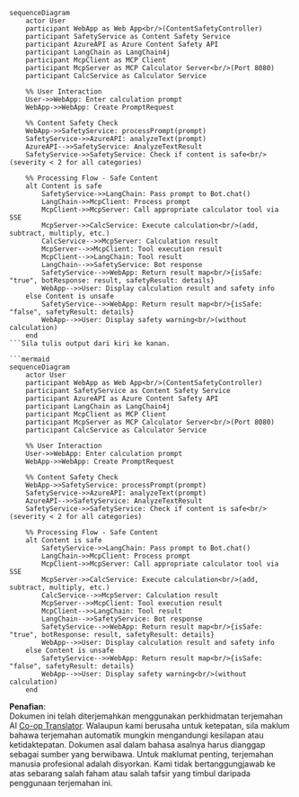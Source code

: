 <!--
CO_OP_TRANSLATOR_METADATA:
{
  "original_hash": "0eaf9f1f29c86311674013505e9202f3",
  "translation_date": "2025-05-17T14:43:41+00:00",
  "source_file": "04-PracticalImplementation/samples/java/containerapp/src/main/resources/static/images/sequence-diagram.md",
  "language_code": "ms"
}
-->
```mermaid
sequenceDiagram
    actor User
    participant WebApp as Web App<br/>(ContentSafetyController)
    participant SafetyService as Content Safety Service
    participant AzureAPI as Azure Content Safety API
    participant LangChain as LangChain4j
    participant McpClient as MCP Client
    participant McpServer as MCP Calculator Server<br/>(Port 8080)
    participant CalcService as Calculator Service

    %% User Interaction
    User->>WebApp: Enter calculation prompt
    WebApp->>WebApp: Create PromptRequest

    %% Content Safety Check
    WebApp->>SafetyService: processPrompt(prompt)
    SafetyService->>AzureAPI: analyzeText(prompt)
    AzureAPI-->>SafetyService: AnalyzeTextResult
    SafetyService->>SafetyService: Check if content is safe<br/>(severity < 2 for all categories)

    %% Processing Flow - Safe Content
    alt Content is safe
        SafetyService->>LangChain: Pass prompt to Bot.chat()
        LangChain->>McpClient: Process prompt
        McpClient->>McpServer: Call appropriate calculator tool via SSE
        McpServer->>CalcService: Execute calculation<br/>(add, subtract, multiply, etc.)
        CalcService-->>McpServer: Calculation result
        McpServer-->>McpClient: Tool execution result
        McpClient-->>LangChain: Tool result
        LangChain-->>SafetyService: Bot response
        SafetyService-->>WebApp: Return result map<br/>{isSafe: "true", botResponse: result, safetyResult: details}
        WebApp-->>User: Display calculation result and safety info
    else Content is unsafe
        SafetyService-->>WebApp: Return result map<br/>{isSafe: "false", safetyResult: details}
        WebApp-->>User: Display safety warning<br/>(without calculation)
    end
```Sila tulis output dari kiri ke kanan.

```mermaid
sequenceDiagram
    actor User
    participant WebApp as Web App<br/>(ContentSafetyController)
    participant SafetyService as Content Safety Service
    participant AzureAPI as Azure Content Safety API
    participant LangChain as LangChain4j
    participant McpClient as MCP Client
    participant McpServer as MCP Calculator Server<br/>(Port 8080)
    participant CalcService as Calculator Service

    %% User Interaction
    User->>WebApp: Enter calculation prompt
    WebApp->>WebApp: Create PromptRequest

    %% Content Safety Check
    WebApp->>SafetyService: processPrompt(prompt)
    SafetyService->>AzureAPI: analyzeText(prompt)
    AzureAPI-->>SafetyService: AnalyzeTextResult
    SafetyService->>SafetyService: Check if content is safe<br/>(severity < 2 for all categories)

    %% Processing Flow - Safe Content
    alt Content is safe
        SafetyService->>LangChain: Pass prompt to Bot.chat()
        LangChain->>McpClient: Process prompt
        McpClient->>McpServer: Call appropriate calculator tool via SSE
        McpServer->>CalcService: Execute calculation<br/>(add, subtract, multiply, etc.)
        CalcService-->>McpServer: Calculation result
        McpServer-->>McpClient: Tool execution result
        McpClient-->>LangChain: Tool result
        LangChain-->>SafetyService: Bot response
        SafetyService-->>WebApp: Return result map<br/>{isSafe: "true", botResponse: result, safetyResult: details}
        WebApp-->>User: Display calculation result and safety info
    else Content is unsafe
        SafetyService-->>WebApp: Return result map<br/>{isSafe: "false", safetyResult: details}
        WebApp-->>User: Display safety warning<br/>(without calculation)
    end
```

**Penafian**:  
Dokumen ini telah diterjemahkan menggunakan perkhidmatan terjemahan AI [Co-op Translator](https://github.com/Azure/co-op-translator). Walaupun kami berusaha untuk ketepatan, sila maklum bahawa terjemahan automatik mungkin mengandungi kesilapan atau ketidaktepatan. Dokumen asal dalam bahasa asalnya harus dianggap sebagai sumber yang berwibawa. Untuk maklumat penting, terjemahan manusia profesional adalah disyorkan. Kami tidak bertanggungjawab ke atas sebarang salah faham atau salah tafsir yang timbul daripada penggunaan terjemahan ini.